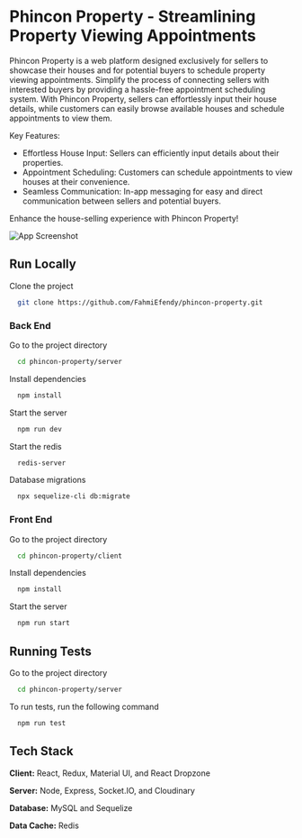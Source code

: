 # Phincon Property - Streamlining Property Viewing Appointments

Phincon Property is a web platform designed exclusively for sellers to showcase their houses and for potential buyers to schedule property viewing appointments. Simplify the process of connecting sellers with interested buyers by providing a hassle-free appointment scheduling system. With Phincon Property, sellers can effortlessly input their house details, while customers can easily browse available houses and schedule appointments to view them.

Key Features:

- Effortless House Input: Sellers can efficiently input details about their properties.
- Appointment Scheduling: Customers can schedule appointments to view houses at their convenience.
- Seamless Communication: In-app messaging for easy and direct communication between sellers and potential buyers.

Enhance the house-selling experience with Phincon Property!

![App Screenshot](https://res.cloudinary.com/dgn6szubx/image/upload/v1709714200/ajvo2pe4k5nbvrmygto0.png)

## Run Locally

Clone the project

```bash
  git clone https://github.com/FahmiEfendy/phincon-property.git
```

### Back End

Go to the project directory

```bash
  cd phincon-property/server
```

Install dependencies

```bash
  npm install
```

Start the server

```bash
  npm run dev
```

Start the redis

```bash
  redis-server
```

Database migrations

```bash
  npx sequelize-cli db:migrate
```

### Front End

Go to the project directory

```bash
  cd phincon-property/client
```

Install dependencies

```bash
  npm install
```

Start the server

```bash
  npm run start
```

## Running Tests

Go to the project directory

```bash
  cd phincon-property/server
```

To run tests, run the following command

```bash
  npm run test
```

## Tech Stack

**Client:** React, Redux, Material UI, and React Dropzone

**Server:** Node, Express, Socket.IO, and Cloudinary

**Database:** MySQL and Sequelize

**Data Cache:** Redis
